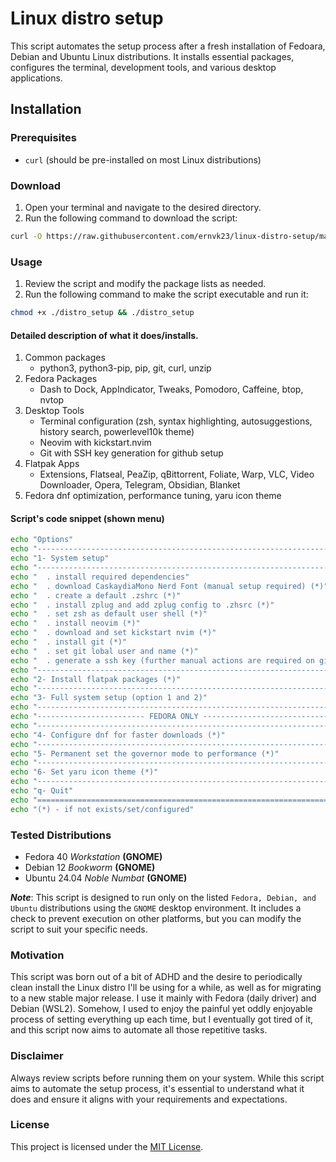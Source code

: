 # Linux distro setup

This script automates the setup process after a fresh installation of Fedoara, Debian and Ubuntu Linux distributions. It installs essential packages, configures the terminal, development tools, and various desktop applications.

## Installation

### Prerequisites
- `curl` (should be pre-installed on most Linux distributions)

### Download
1. Open your terminal and navigate to the desired directory.
2. Run the following command to download the script:
  ```bash
  curl -O https://raw.githubusercontent.com/ernvk23/linux-distro-setup/main/distro_setup
  ```
### Usage
1. Review the script and modify the package lists as needed.
2. Run the following command to make the script executable and run it:
  ```bash
  chmod +x ./distro_setup && ./distro_setup
  ```

#### Detailed description of what it does/installs.
1. Common packages
    - python3, python3-pip, pip, git, curl, unzip
2. Fedora Packages
    - Dash to Dock, AppIndicator, Tweaks, Pomodoro, Caffeine, btop, nvtop
3. Desktop Tools
    - Terminal configuration (zsh, syntax highlighting, autosuggestions, history search, powerlevel10k theme)
    - Neovim with kickstart.nvim
    - Git with SSH key generation for github setup
3. Flatpak Apps
    - Extensions, Flatseal, PeaZip, qBittorrent, Foliate, Warp, VLC, Video Downloader, Opera,  Telegram, Obsidian, Blanket
5. Fedora dnf optimization, performance tuning, yaru icon theme

#### Script's code snippet (shown menu)
```bash
echo "Options"
echo "-------------------------------------------------------------------"
echo "1- System setup"
echo "-------------------------------------------------------------------"
echo "  . install required dependencies"
echo "  . download CaskaydiaMono Nerd Font (manual setup required) (*)"
echo "  . create a default .zshrc (*)"
echo "  . install zplug and add zplug config to .zhsrc (*)" 
echo "  . set zsh as default user shell (*)"
echo "  . install neovim (*)"
echo "  . download and set kickstart nvim (*)"
echo "  . install git (*)"
echo "  . set git lobal user and name (*)"
echo "  . generate a ssh key (further manual actions are required on github) (*)"
echo "-------------------------------------------------------------------"
echo "2- Install flatpak packages (*)"
echo "-------------------------------------------------------------------"
echo "3- Full system setup (option 1 and 2)"
echo "-------------------------------------------------------------------"
echo "------------------------ FEDORA ONLY ------------------------------"
echo "-------------------------------------------------------------------"
echo "4- Configure dnf for faster downloads (*)"
echo "-------------------------------------------------------------------"
echo "5- Permanent set the governor mode to performance (*)"
echo "-------------------------------------------------------------------"
echo "6- Set yaru icon theme (*)"
echo "-------------------------------------------------------------------"
echo "q- Quit"
echo "==================================================================="
echo "(*) - if not exists/set/configured"
```

### Tested Distributions
- Fedora 40 *Workstation* **(GNOME)**
- Debian 12 *Bookworm* **(GNOME)**
- Ubuntu 24.04 *Noble Numbat* **(GNOME)**

***Note***: This script is designed to run only on the listed `Fedora, Debian, and Ubuntu` distributions using the `GNOME` desktop environment. It includes a check to prevent execution on other platforms, but you can modify the script to suit your specific needs.

### Motivation
This script was born out of a bit of ADHD and the desire to periodically clean install the Linux distro I'll be using for a while, as well as for migrating to a new stable major release. I use it mainly with Fedora (daily driver) and Debian (WSL2). Somehow, I used to enjoy the painful yet oddly enjoyable process of setting everything up each time, but I eventually got tired of it, and this script now aims to automate all those repetitive tasks.

### Disclaimer
Always review scripts before running them on your system. While this script aims to automate the setup process, it's essential to understand what it does and ensure it aligns with your requirements and expectations.

### License
This project is licensed under the [MIT License](LICENSE.md).

